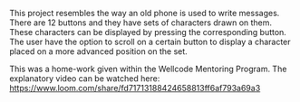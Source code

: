 This project resembles the way an old phone is used to write messages. 
There are 12 buttons and they have sets of characters drawn on them. These characters can be displayed by pressing the corresponding button.
The user have the option to scroll on a certain button to display a character placed on a more advanced position on the set.

This was a home-work given within the Wellcode Mentoring Program.
The explanatory video can be watched here: https://www.loom.com/share/fd71713188424658813ff6af793a69a3
